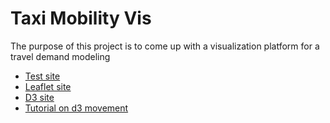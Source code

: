 # Taxi Mobility Vis
The purpose of this project is to come up with a visualization platform for a travel demand modeling

* [Test site](https://dcorreab.github.io/TaxiMobilityVis_DC/) 
* [Leaflet site](http://leafletjs.com/)
* [D3 site](https://d3js.org/)
* [Tutorial on d3 movement](http://zevross.com/blog/2014/09/30/use-the-amazing-d3-library-to-animate-a-path-on-a-leaflet-map/)
